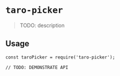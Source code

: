 # `taro-picker`

> TODO: description

## Usage

```
const taroPicker = require('taro-picker');

// TODO: DEMONSTRATE API
```
